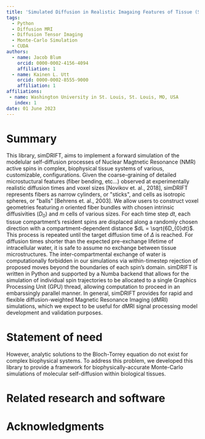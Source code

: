 ```yaml
---
title: 'Simulated Diffusion in Realistic Imagaing Features of Tissue (Sim-DRIFT)'
tags:
  - Python
  - Diffusion MRI
  - Diffusion Tensor Imaging
  - Monte-Carlo Simulation
  - CUDA
authors:
  - name: Jacob Blum
    orcid: 0000-0002-4156-4094
    affiliation: 1
  - name: Kainen L. Utt
    orcid: 0000-0002-8555-9000
    affiliation: 1
affiliations:
 - name: Washington University in St. Louis, St. Louis, MO, USA
   index: 1
date: 01 June 2023
---
```


# Summary

This library, simDRIFT, aims to implement a forward simulation of the modelular self-diffusion processes of Nuclear Magtnetic Resonance (NMR) active spins in complex, biophysical tissue systems of various, customizable, configurations. Given the coarse-graining of detailed microstuctural features (fiber bending, etc...) observed at experimentally realistic diffusion times and voxel sizes [Novikov et. al., 2018], simDRIFT represents fibers as narrow cylinders, or "sticks", and cells as isotropic spheres, or "balls" [Behrens et. al., 2003]. We allow users to construct voxel geometries featuring $n$ oriented fiber bundles with chosen intrinsic diffusivities $(D_{0})$ and $m$ cells of various sizes. For each time step $dt$, each tissue compartment’s resident spins are displaced along a randomly chosen direction with a compartment-dependent distance $dL = \sqrt{6D_{0}dt}$. This process is repeated until the target diffusion time of $\Delta$ is reached. For diffusion times shorter than the expected pre-exchange lifetime of intracellular water, it is safe to assume no exchange between tissue microstructures. The inter-compartmental exchange of water is computationally forbidden in our simulations via within-timestep rejection of proposed moves beyond the boundaries of each spin’s domain. simDRIFT is written in Python and supported by a Numba backend that allows for the simulation of individual spin trajectories to be allocated to a single Graphics Processing Unit (GPU) thread, allowing computation to proceed in an embarssingly parallel manner. In general, simDRIFT provides for rapid and flexible diffusion-weighted Magnetic Resonance Imaging (dMRI) simulations, which we expect to be useful for dMRI signal processing model development and validation purposes.   

# Statement of need

However, analytic solutions to the Bloch-Torrey equation do not exist for complex biophysical systems. To address this problem, we developed this library to provide a framework for biophysically-accurate Monte-Carlo simulations of molecular self-diffusion within biological tissues.


# Related research and software


# Acknowledgments
